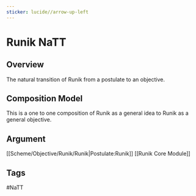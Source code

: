 ```yaml
---
sticker: lucide//arrow-up-left
---
```

# Runik NaTT
## Overview
The natural transition of Runik from a postulate to an objective.

## Composition Model
This is a one to one composition of Runik as a general idea to Runik as a general objective.


## Argument
[[Scheme/Objective/Runik/Runik|Postulate:Runik]]
[[Runik Core Module]]
## Tags
#NaTT 